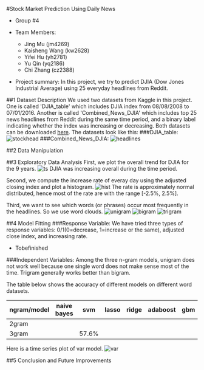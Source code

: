 #Stock Market Prediction Using Daily News
+ Group #4
+ Team Members:
  + Jing Mu (jm4269)
  + Kaisheng Wang (kw2628)
  + Yifei Hu (yh2781)
  + Yu Qin (yq2186)
  + Chi Zhang (cz2388)
  
+ Project summary: In this project, we try to predict DJIA (Dow Jones Industrial Average) using 25 everyday headlines from Reddit.

##1 Dataset Description
We used two datasets from Kaggle in this project. One is called 'DJIA_table' which includes DJIA index from 08/08/2008 to 07/01/2016. Another is called 'Combined_News_DJIA' which includes top 25 news headlines from Reddit during the same time period, and a binary label indicating whether the index was increasing or decreasing. Both datasets can be downloaded [here](https://www.kaggle.com/aaron7sun/stocknews/downloads/stocknews.zip).
The datasets look like this:
###DJIA_table:
![stockhead](https://github.com/TZstatsADS/Fall2016-proj5-proj5-grp4/blob/master/figs/stockhead.png)
###Combined_News_DJIA:
![headlines](https://github.com/TZstatsADS/Fall2016-proj5-proj5-grp4/blob/master/figs/headlines.png)

##2 Data Manipulation

##3 Exploratory Data Analysis
First, we plot the overall trend for DJIA for the 9 years.
![ts](https://github.com/TZstatsADS/Fall2016-proj5-proj5-grp4/blob/master/figs/ts1.png)
DJIA was increasing overall during the time period.

Second, we compute the increase rate of everay day using the adjusted closing index and plot a histogram.
![hist](https://github.com/TZstatsADS/Fall2016-proj5-proj5-grp4/blob/master/figs/hist1.png)
The rate is approximately normal distributed, hence most of the rate are with the range [-2.5%, 2.5%].

Third, we want to see which words (or phrases) occur most frequently in the headlines. So we use word clouds.
![unigram](https://github.com/TZstatsADS/Fall2016-proj5-proj5-grp4/blob/master/figs/wc1.png)
![bigram](https://github.com/TZstatsADS/Fall2016-proj5-proj5-grp4/blob/master/figs/wc2.png)
![trigram](https://github.com/TZstatsADS/Fall2016-proj5-proj5-grp4/blob/master/figs/wc3.png)

##4 Model Fitting
###Response Variable:
We have tried three types of response variables: 0/1(0=decrease, 1=increase or the same), adjusted close index, and increasing rate.  
+ Tobefinished

###Independent Variables:
Among the three n-gram models, unigram does not work well because one single word does not make sense most of the time. 
Trigram generally works better than bigram.

The table below shows the accuracy of different models on different word datasets.


ngram/model | naive bayes | svm | lasso | ridge | adaboost | gbm | xgboost | random forest |  var  
------------|-------------|-----|-------|-------|----------|-----|---------|---------------|------ 
2gram       |
3gram       |                                                                              | 57.6%

Here is a time series plot of var model.
![var](https://github.com/TZstatsADS/Fall2016-proj5-proj5-grp4/blob/master/figs/VAR.png)

##5 Conclusion and Future Improvements

